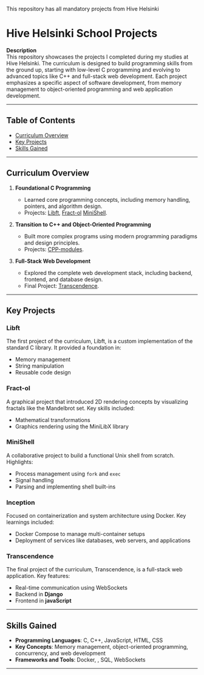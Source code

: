 This repository has all mandatory projects from Hive Helsinki


# Hive Helsinki School Projects  

**Description**  
This repository showcases the projects I completed during my studies at Hive Helsinki. The curriculum is designed to build programming skills from the ground up, starting with low-level C programming and evolving to advanced topics like C++ and full-stack web development. Each project emphasizes a specific aspect of software development, from memory management to object-oriented programming and web application development.  

---

## Table of Contents  
- [Curriculum Overview](#curriculum-overview)  
- [Key Projects](#key-projects)  
- [Skills Gained](#skills-gained)   

---

## Curriculum Overview  

1. **Foundational C Programming**  
   - Learned core programming concepts, including memory handling, pointers, and algorithm design.  
   - Projects: [Libft](#libft), [Fract-ol](#fract-ol) [MiniShell](#minishell).  

2. **Transition to C++ and Object-Oriented Programming**  
   - Built more complex programs using modern programming paradigms and design principles.  
   - Projects: [CPP-modules](#CPP-modules).  

3. **Full-Stack Web Development**  
   - Explored the complete web development stack, including backend, frontend, and database design.  
   - Final Project: [Transcendence](#transcendence).  

---

## Key Projects  

### **Libft**  
The first project of the curriculum, Libft, is a custom implementation of the standard C library. It provided a foundation in:  
- Memory management  
- String manipulation  
- Reusable code design  

### **Fract-ol**  
A graphical project that introduced 2D rendering concepts by visualizing fractals like the Mandelbrot set. Key skills included:  
- Mathematical transformations  
- Graphics rendering using the MiniLibX library  

### **MiniShell**  
A collaborative project to build a functional Unix shell from scratch. Highlights:  
- Process management using `fork` and `exec`  
- Signal handling  
- Parsing and implementing shell built-ins  

### **Inception**  
Focused on containerization and system architecture using Docker. Key learnings included:  
- Docker Compose to manage multi-container setups  
- Deployment of services like databases, web servers, and applications  

### **Transcendence**  
The final project of the curriculum, Transcendence, is a full-stack web application. Key features:  
- Real-time communication using WebSockets  
- Backend in **Django** 
- Frontend in **javaScript**  

---

## Skills Gained  

- **Programming Languages**: C, C++, JavaScript, HTML, CSS  
- **Key Concepts**: Memory management, object-oriented programming, concurrency, and web development  
- **Frameworks and Tools**: Docker, , SQL, WebSockets  

---
